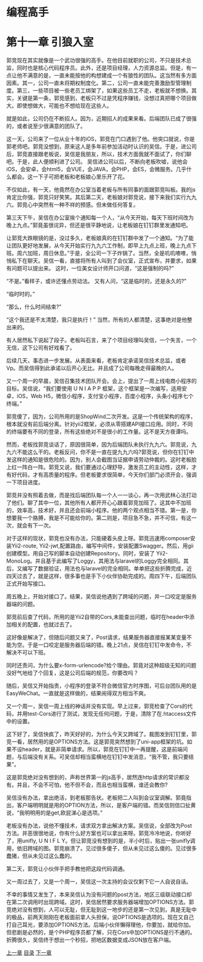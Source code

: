 # 编程高手
# 第十一章  引狼入室

郭竞现在其实就像是一个武功很强的高手。在他目前就职的公司，不只是技术总监，同时也是核心代码程序员。此外，还是项目经理，人力资源总监。但是，有一点让他不满意的是，一直未能按他的构想建成一个有狼性的团队。这当然有多方面因素。其一，公司一直未将期权制度化。第二，公司一直未能完善激励型管理制度。第三，一些项目被一些老员工绑架了，如果这些员工不走，老板就不想换。其实，关键是第一条，郭竞感到，老板只不过是凭程序赚钱，没想过真把哪个项目做大。即使想做大，可能也不想给现在这些人。
    
就是如此，公司仍在不断招人。因为，近期招人的成果来看。后端团队已成了很强的，或者说至少很满意的团队了。
    
这一天，公司来了一位从业十年的iOS，郭竞在门口遇到了他。他突口就说，你是郭老师吧。郭竞没想到，原来这人是多年前参加活动时认识的吴信。于是，进公司后，郭竞直接跟老板说，吴信是我朋友，所以，技术方面我就不面试了，你们聊吧。于是，此人便顺利进了公司。
吴信进公司以后，不断向老板吹嘘，说他会iOS，会安卓，会html5，会VUE，会JAVA，会PHP，会ES，会微服务。几乎什么都会。这一下子可把老板和老板娘心里乐开了花。
    
不仅如此，有一天，他竟然在办公室当着老板与所有同事的面跟郭竞叫板。我的js肯定比你强，郭竞只好笑笑。其后第二天，老板娘对郭竞说，接下来我们实行九九六。郭竞心中突然有一种不祥的预感。但未做任何答复。
    
第三天下午，吴信在办公室挨个通知每一个人，“从今天开始，每天下班时间改为晚上九点。”郭竟虽很诧异，但还是很平静地说，让老板娘在钉钉群里发通知吧。
    
让郭竞大跌眼镜的是，没过多久，老板娘真的在钉钉群中发了一个通知。“为了能让团队更好地发展，从今天开始实行九九六工作制，即早上九点上班，晚上九点下班。周六加班，周日休息。”于是，全公司一下子炸锅了。当然，全是叽叽喳喳，悄悄私下在聊天。吴信一看，直接将所有人叫到了会仪室，正式宣布，并要求，如果有问题可以提出来。
这时，一位美女设计师开口问道，“这是强制的吗?”
    
“不是。”看样子，或许还懂点劳动法。
又有人问，“这是临时的，还是永久的?”
    
“临时时的。”
    
“那么，什么时间结束?”
    
“这个我还是不太清楚，我只是执行！”
当然，所有的人都清楚，这事绝对是他整出来的。
    
有人居然私下说起了段子。老板叫石言，来了个项目经理叫吴信，一个失言，一个无信，这下公司有好戏看了。
    
后续几天，事态进一步发展。从表面来看，老板肯定承诺吴信技术总监，或者Vp。而吴信得到此承诺以后开心无比。并且成了公司每晚走得最晚的人。
    
又一个周一的早晨，吴信召集技术团队开会。会上，提出了一周上线电商小程序的目标。吴信说，“我们要使用 U N I A P P 框架，这个框架是一次编写，适用安卓，iOS，Web H5，微信小程序，支付宝小程序，百度小程序，头条小程序七个终端。”
    
郭竞傻了，因为，公司所用的是ShopWind二次开发。这是一个传统架构的程序，根本就没有前后端分离。针对yii2框架，必须从零搭建API接口应用。同时，不同的终端要有不同的登录，所有这些绝对不是很小的工作量。这不是天方夜谭吗。

然而，老板找郭竞谈话了，原因很简单，因为后端团队未执行九九六。郭竞说，九九六不能这么干的。老板反问，你不是一直在提九九六吗?郭竞说，但你在钉钉中发这样的通知是很危险的。因为，别人会截图当证据申请劳动仲裁的。这时老板脸上红一阵白一阵。郭竞又说，我们要通过心理舒导，激发员工的主动性，这样，才有好代码，才有高质量的程序。但老板要求很简单，今天你们部门必须开会，强调一下项目进度。
    
郭竞并没有照着去做，而是找后端团队每一个人一一谈心，再一次用武林心法打动了他们。聊了其中一位，其他所有人都开开心心跟着郭竞加班了。这其中不加班的，效率高，技术好，并且还会前端小程序。他的两个观点相当不错。第一是，你想要我一个胳膊，我是不可能给你的。第二则是，项目急不急，并不可信，有这一次，就会有下一次。
    
对于这样的现状，郭竞也没有办法，只能硬着头皮上呀。郭竞迅速用composer安装Yii2-route, Yii2-jwt,配置路由，编写中间件，安装配置Swagger。然后，用gii创建模型。用自己写的脚本自动创建Repository。同时，安装了 Yii2-MonoLog。并且基于此编写了Loggy，其用法与laravel的Loggy完全相同。其后，又编写了数据验证，用法也与laravel的完全相同。单单把这些折腾完成，近四天过去了，就是这样，很多事也是手下小伙伴协助完成的。周四下午，后端团队正式开始写接口。
    
周五晚上，开始对接口了。结果，吴信说他遇到了跨域的问题，并一口咬定是服务器端的问题。
    
郭竞前后查了代码，所用的是Yii2自带的Cors,未能查出问题，临时在header中添加相关的配置，也就过去了。
    
这好像是解决了，但随后问题又来了，Post请求，结果服务器直接报某某变量不能为空。于是一口咬定是服务器后端的错。晚上21点，吴信在钉钉中发命令，不解决不可以下班。

同时还责问，为什么要x-form-urlencode?给个理由。郭竟对这种超级无知的问题没好气地给了个回复，这是公司后端的规范，你要改吗？
    
随后，吴信又开始指责，小程序的登录不符合微信官方时序图，可后台团队用的是EasyWeChat。一直就是这样做的，结果闹得双方相当不爽。
    
又一个周一，吴信一周上线的神话并没有实现。早上过来，郭竞检查了Cors的代码，并用test-Cors进行了测试，发现无任何问题，于是，清除了在.htaccess文件中的设置。
    
这下好了，吴信快疯了，昨天好好的，为什么今天又跨域了。裁图发到钉钉里，郭竞一看，居然用的是OPTIONS方法。这是郭竞突然想到了uni-app框架的坑。如果不设header，就是非简单请求。所以，郭竞在钉钉中一再提醒，这是前端问题，与后端没有关系。可吴信却相当蛮横地在钉钉中发消息，“我不管，我只要结果”。
    
这是郭竞绝对没有想到的，声称世界第一的js高手，居然连http请求的常识都没有。并且，不会不可怕，他不但不会，而且也相当蛮横，谁还会教你?
    
吴信没有办法，拿出绝活，到老板那告状。老板把二人叫到会议室调解。郭竟指出，客户端明明就是用的OPTION方法，所以，是客户端的错。而吴信则信口扯黄说，“我明明用的是get,欧屁涕心是选项。”
   
老板没有办法，说他不懂技术，请求双方拿出解决方案。吴信说，全部改为Post方法。并恶很很地说，你有什么好方案也可以拿出来呀。郭竞冷冷地说，你听好了，用unifly, U N I F L Y。但让郭竞没有想到的是，半小时后，贴出一张unifly调用，依旧跨域的图。郭竞崩溃了。见过很多傻子，但从未见过这么傻的。见过很多蠢猪，但从未见过这么蠢的。
   
第二天，郭竞让小伙伴手把手教他把这段代码调通。
    
又一周过去了，又是一个周一，吴信这一次主持的会议仅剩下它一人自说自话。
   
不幸的事情又发生了，本来吴信认为没有问题的post方法，地区三级联动接口却在第二次调用时出现跨域。这时，吴信居然要求服务器端增加OPTIONS方法。郭竞绝对没有想到，人可以无耻，但无耻到这一地步的还是第一次见到，真是无耻中的极品，前两天刚刚在老板面前拿人头担保，说OPTIONS是选项的。现在又自己打自己耳光，要添加OPTIONS方法。后端小伙伴懶得理他，你要加，就给你加。但悲剧是必然的，是个PHP程序员都了解，只在Cors中加OPTIONS是行不通的。折腾很久，吴信终于想出一个秒招，把地区数据变成JSON放在客户端。
   

  




[上一章](https://github.com/BardoQi/CodeGuru/blob/master/docs/chapter_010.md  "上一章")
[目录](https://github.com/BardoQi/CodeGuru  "目录")
[下一章](https://github.com/BardoQi/CodeGuru/blob/master/docs/chapter_012.md  "下一章")
